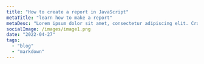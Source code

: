 ```yaml
---
title: "How to create a report in JavaScript"
metaTitle: "learn how to make a report"
metaDesc: "Lorem ipsum dolor sit amet, consectetur adipiscing elit. Cras quis augue eu est porta gravida. Nulla facilisi. Aenean sit amet pellentesque purus. Nullam malesuada urna a malesuada dictum. Vestibulum commodo, erat eget elementum pharetra, augue nisi blandit enim, in vestibulum urna quam et arcu. "
socialImage: /images/image1.png
date: "2022-04-27"
tags:
  - "blog"
  - "markdown"
---
```

